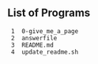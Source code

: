 ## List of Programs

     1	0-give_me_a_page
     2	answerfile
     3	README.md
     4	update_readme.sh
